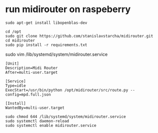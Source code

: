 # run midirouter on raspeberry

```
sudo apt-get install libopenblas-dev

cd /opt
sudo git clone https://github.com/stanislavstarcha/midirouter.git
cd midirouter
sudo pip install -r requirements.txt
```

sudo vim /lib/systemd/system/midirouter.service

```
[Unit]
Description=Midi Router
After=multi-user.target

[Service]
Type=idle
ExecStart=/usr/bin/python /opt/midirouter/src/route.py --config=mpd.full.json

[Install]
WantedBy=multi-user.target
```

```
sudo chmod 644 /lib/systemd/system/midirouter.service
sudo systemctl daemon-reload
sudo systemctl enable midirouter.service
```